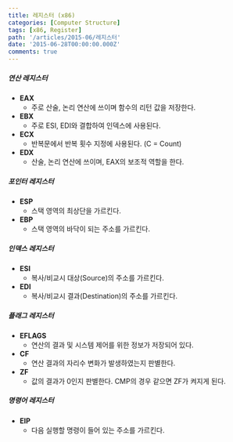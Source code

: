 ```yaml
---
title: 레지스터 (x86)
categories: [Computer Structure]
tags: [x86, Register]
path: '/articles/2015-06/레지스터'
date: '2015-06-28T00:00:00.000Z'
comments: true
---
```


##### 연산 레지스터

- **EAX**
  - 주로 산술, 논리 연산에 쓰이며 함수의 리턴 값을 저장한다.
- **EBX**
  - 주로 ESI, EDI와 결합하여 인덱스에 사용된다.
- **ECX**
  - 반복문에서 반복 횟수 지정에 사용된다. (C = Count)
- **EDX**
  - 산술, 논리 연산에 쓰이며, EAX의 보조적 역할을 한다.

##### 포인터 레지스터

- **ESP**
  - 스택 영역의 최상단을 가르킨다.
- **EBP**
  - 스택 영역의 바닥이 되는 주소를 가르킨다.

##### 인덱스 레지스터

- **ESI**
  - 복사/비교시 대상(Source)의 주소를 가르킨다.
- **EDI**
  - 복사/비교시 결과(Destination)의 주소를 가르킨다.

##### 플래그 레지스터

- **EFLAGS**
  - 연산의 결과 및 시스템 제어를 위한 정보가 저장되어 있다.
- **CF**
  - 연산 결과의 자리수 변화가 발생하였는지 판별한다.
- **ZF**
  - 값의 결과가 0인지 판별한다. CMP의 경우 같으면 ZF가 켜지게 된다.

##### 명령어 레지스터

- **EIP**
  - 다음 실행할 명령이 들어 있는 주소를 가르킨다.
